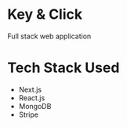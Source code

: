 # Key & Click

Full stack web application

# Tech Stack Used

- Next.js
- React.js
- MongoDB
- Stripe

<!-- - MERN  -->
<!-- - Redux  -->
<!-- - Stripe  -->
<!-- - JWT  -->

<!---
# Widget Tree
<pre>
Key & Click.
└── TODOs
    ├── TODOs
    │   ├── TODOs
    │   │   └── TODOs
    │   │
    │   ├── TODOs
    │   │   └── TODOs
    │   │       └── TODOs
    │   │
    │   ├── TODOs
    │   │   └── TODOs
    │   │       └── TODOs
    │   │           └── TODOs
    │   │
    │   ├── TODOs
    │   │   ├── TODOs
    │   │   │   ├── TODOs
    │   │   │   ├── TODOs
    │   │   │   └── TODOs
    │   │   │       └── TODOs
    │   │   │
    │   │   └── TODOs
    │   │       └── TODOs
    │   │           └── TODOs
    │   │
    │   └── TODOs
    │       └── TODOs
    │           ├── TODOs
    │           ├── TODOs
    │           ├── TODOs
    │           ├── TODOs
    │           ├── TODOs
    │           └── TODOs
    │
    └── TODOs
</pre>
-->
